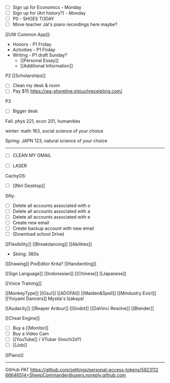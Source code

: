 - [ ] Sign up for Economics - Monday
- [ ] Sign up for (Art history?) - Monday
- [ ] P0 - SHOES TODAY
- [ ] Move teacher Jal's piano recordings here maybe?

[[UW Common App]]:
- Honors - P1 Friday
- Activities - P1 Friday
- Writing - P1 draft Sunday?
	- [[Personal Essay]]
	- [[Additional Information]]

P2
[[Scholarships]]
- [ ] Clean my desk & room
- [ ] Pay $15 https://wa-shoreline.intouchreceipting.com/

P3
- [ ] Bigger desk

Fall: phys 221, econ 201, humanities

winter: math 163, social science of your choice

Spring: JAPN 123, natural science of your choice

---
- [ ] CLEAN MY GMAIL

- [ ] LASER

CachyOS:
- [ ] [[Niri Desktop]]

Silly:
- [ ] Delete all accounts associated with o
- [ ] Delete all accounts associated with a
- [ ] Delete all accounts associated with e
- [ ] Create new email
- [ ] Create backup account with new email
- [ ] (Download school Drive)

[[Flexibility]]
[[Breakdancing]]
[[Abilities]] 
- Skiing: 360s

[[Drawing]] PixiEditor Krita?
[[Handwriting]]

[[Sign Language]]
[[Indonesian]]
[[Chinese]]
[[Japanese]]

[[Voice Training]]

[[MonkeyType]]
[[Osu!]]
[[ADOFAI]]
[[Maiden&Spell]]
[[Mindustry Evict]]
[[Yoiyami Dancers]]
Mystia's Izakaya!

[[Audacity]]
[[Reaper Ardour]]
[[Godot]]
[[DaVinci Resolve]]
[[Blender]]

[[Cheat Engine]]

- [ ] Buy a [[Monitor]]
- [ ] Buy a Video Cam
- [ ] [[YouTube]] / VTuber (Inochi2d?)
- [ ] [[Job]]

[[Piano]]

---

GitHub PAT https://github.com/settings/personal-access-tokens/5923112
66646514+SheepCommander@users.noreply.github.com
